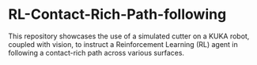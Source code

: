 # RL-Contact-Rich-Path-following
This repository showcases the use of a simulated cutter on a KUKA robot, coupled with vision, to instruct a Reinforcement Learning (RL) agent in following a contact-rich path across various surfaces.
